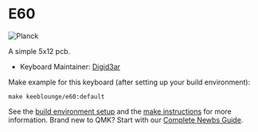 # E60

![Planck](https://i.imgur.com/q2M3uEU.jpg)

A simple 5x12 pcb.

* Keyboard Maintainer: [Digid3ar](https://github.com/DigiD3ar)

Make example for this keyboard (after setting up your build environment):

    make keeblounge/e60:default

See the [build environment setup](https://docs.qmk.fm/#/getting_started_build_tools) and the [make instructions](https://docs.qmk.fm/#/getting_started_make_guide) for more information. Brand new to QMK? Start with our [Complete Newbs Guide](https://docs.qmk.fm/#/newbs).

